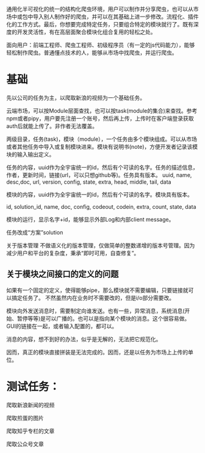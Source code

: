 通用化半可视化的统一的结构化爬虫环境，用户可以制作并分享爬虫，也可以从市场中或包中导入别人制作好的爬虫，并可以在其基础上进一步修改。流程化、插件化的工作方式。最后，你想要完成特定任务，只要组合特定的模块就行了。既有深度的开发灵活性，有在高层面聚合模块化组合复用的轻松之处。

面向用户：前端工程师、爬虫工程师、初级程序员（有一定的js代码能力），能够轻松制作爬虫。普通懂点技术的人，能够从市场中找爬虫，并运行爬虫。


# 基础

先以公司的任务为主，以爬取新浪的视频为一个基础任务。

云端市场，可以按Module层面查找，也可以按task(module的集合)来查找。参考npm或者pipy，用户要先注册一个账号，然后再上传，上传时在客户端登录获取auth后就能上传了。非作者无法覆盖。

两级目录，任务(task)，模块（module），一个任务由多个模块组成。可以从市场或者其他任务中导入或复制模块进来。模块有说明书(note)，方便开发者记录该模块的输入输出定义。

任务的内容，uuid作为全宇宙统一的id，然后有个可读的名字。任务的描述信息，作者，更新时间，链接(url，可以只想github等)。任务具有版本。
uuid, name, desc,doc, url, version, config, state, extra, head, middle, tail, data

模块的内容，uuid作为全宇宙统一的id，然后有个可读的名字。模块具有版本。

id, solution_id, name, doc, config, codeout, codein, extra, count, state, data

模块的运行，显示名字+id，能够显示外部Log和内部client message。

任务改成“方案”solution



关于版本管理
不做语义化的版本管理，仅做简单的整数递增的版本号管理。因为减少用户和平台的复杂度，秉承“即时可用，自查修复”。

## 关于模块之间接口的定义的问题
如果有一个固定的定义，使得能够pipe，那么模块就不需要编辑，只要链接就可以搞定任务了。
不然虽然内在业务时不需要改的，但是i/o部分需要改。

模块向外发送消息时，需要制定向谁发送。也有一些，异常消息，系统消息(开始、暂停等等)是可以广播的。也可以是指向某个模块的消息。这个很容易做。GUI的链接在一起，或者输入配置的，都可以。

消息的内容，想不到好的办法，似乎是无解的，无法把它规范化。

因而，真正的模块直接拼装是无法完成的。因而，还是以任务为市场上上传的单位。


# 测试任务：

爬取新浪新闻的视频

爬取煎蛋的图片

爬取知乎专栏的文章

爬取公众号文章


